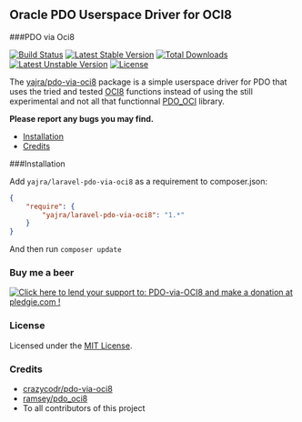 ## Oracle PDO Userspace Driver for OCI8

###PDO via Oci8

[![Build Status](https://img.shields.io/travis/yajra/pdo-via-oci8.svg)](https://travis-ci.org/yajra/pdo-via-oci8)
[![Latest Stable Version](https://poser.pugx.org/yajra/laravel-pdo-via-oci8/v/stable)](https://packagist.org/packages/yajra/laravel-pdo-via-oci8)
[![Total Downloads](https://poser.pugx.org/yajra/laravel-pdo-via-oci8/downloads)](https://packagist.org/packages/yajra/laravel-pdo-via-oci8)
[![Latest Unstable Version](https://poser.pugx.org/yajra/laravel-pdo-via-oci8/v/unstable)](https://packagist.org/packages/yajra/laravel-pdo-via-oci8)
[![License](https://img.shields.io/badge/license-MIT-blue.svg)](https://github.com/yajra/laravel-pdo-via-oci8/blob/master/LICENSE)


The [yajra/pdo-via-oci8](https://github.com/yajra/pdo-via-oci8) package is a simple userspace driver for PDO that uses the tried and
tested [OCI8](http://php.net/oci8) functions instead of using the still experimental and not all that functionnal
[PDO_OCI](http://www.php.net/manual/en/ref.pdo-oci.php) library.

**Please report any bugs you may find.**

- [Installation](#installation)
- [Credits](#credits)

###Installation

Add `yajra/laravel-pdo-via-oci8` as a requirement to composer.json:

```json
{
    "require": {
        "yajra/laravel-pdo-via-oci8": "1.*"
    }
}
```
And then run `composer update`

### Buy me a beer
<a href='https://pledgie.com/campaigns/29542'><img alt='Click here to lend your support to: PDO-via-OCI8 and make a donation at pledgie.com !' src='https://pledgie.com/campaigns/29542.png?skin_name=chrome' border='0' ></a>

### License

Licensed under the [MIT License](https://github.com/yajra/pdo-via-oci8/blob/master/LICENSE.md).

### Credits

- [crazycodr/pdo-via-oci8](https://github.com/crazycodr/pdo-via-oci8)
- [ramsey/pdo_oci8](https://github.com/ramsey/pdo_oci8)
- To all contributors of this project
